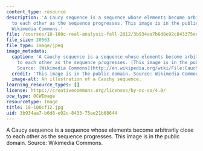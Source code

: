 ```yaml
---
content_type: resource
description: 'A Caucy sequence is a sequence whose elements become arbitrarily close
  to each other as the sequence progresses. This image is in the public domain. Source:
  Wikimedia Commons.'
file: /courses/18-100c-real-analysis-fall-2012/3b934aa7b6d8e92c843375ee21b68644_18-100cf12.jpg
file_size: 20563
file_type: image/jpeg
image_metadata:
  caption: 'A Cauchy sequence is a sequence whose elements become arbitrarily close
    to each other as the sequence progresses. (This image is in the public domain.
    Source: [Wikimedia Commons](http://en.wikipedia.org/wiki/File:Cauchy_sequence_illustration.svg).)'
  credit: 'This image is in the public domain. Source: Wikimedia Commons.'
  image-alt: An illustration of a Cauchy sequence.
learning_resource_types: []
license: https://creativecommons.org/licenses/by-nc-sa/4.0/
ocw_type: OCWImage
resourcetype: Image
title: 18-100cf12.jpg
uid: 3b934aa7-b6d8-e92c-8433-75ee21b68644
---
```

A Caucy sequence is a sequence whose elements become arbitrarily close to each other as the sequence progresses. This image is in the public domain. Source: Wikimedia Commons.